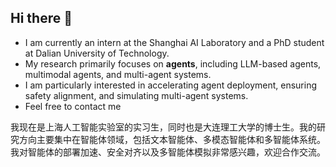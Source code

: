 ## Hi there 👋
- I am currently an intern at the Shanghai AI Laboratory and a PhD student at Dalian University of Technology.
- My research primarily focuses on **agents**, including LLM-based agents, multimodal agents, and multi-agent systems.
- I am particularly interested in accelerating agent deployment, ensuring safety alignment, and simulating multi-agent systems.
- Feel free to contact me

我现在是上海人工智能实验室的实习生，同时也是大连理工大学的博士生。我的研究方向主要集中在智能体领域，包括文本智能体、多模态智能体和多智能体系统。我对智能体的部署加速、安全对齐以及多智能体模拟非常感兴趣，欢迎合作交流。

<!--
**zhangzaibin/zhangzaibin** is a ✨ _special_ ✨ repository because its `README.md` (this file) appears on your GitHub profile.

Here are some ideas to get you started:

- 🔭 I’m currently working on ...
- 🌱 I’m currently learning ...
- 👯 I’m looking to collaborate on ...
- 🤔 I’m looking for help with ...
- 💬 Ask me about ...
- 📫 How to reach me: ...
- 😄 Pronouns: ...
- ⚡ Fun fact: ...
-->
